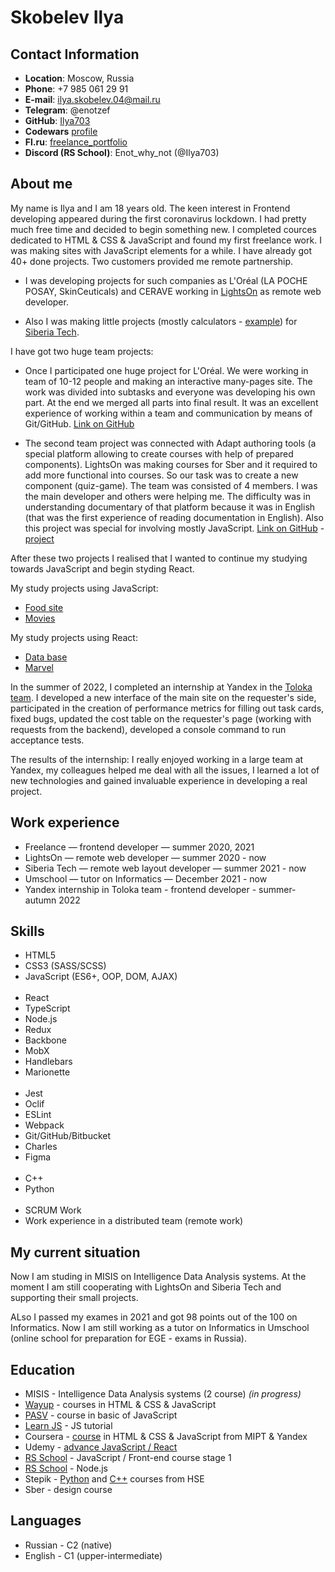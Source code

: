 # **Skobelev Ilya**

## **Contact Information**

* **Location**: Moscow, Russia
* **Phone**: +7 985 061 29 91
* **E-mail**: ilya.skobelev.04@mail.ru
* **Telegram**: @enotzef
* **GitHub**: [Ilya703](https://github.com/Ilya703)
* **Codewars** [profile](https://www.codewars.com/users/Ilya703)
* **Fl.ru**: [freelance_portfolio](https://www.fl.ru/users/ilyaskobelev04/portfolio/#/)
* **Discord (RS School)**: Enot_why_not (@Ilya703)

## **About me**

My name is Ilya and I am 18 years old. The keen interest in Frontend developing appeared during the first coronavirus lockdown. I had pretty much free time and decided to begin something new. I completed cources dedicated to HTML & CSS & JavaScript and found my first freelance work. I was making sites with JavaScript elements for a while. I have already got 40+ done projects. Two customers provided me remote partnership. 

* I was developing projects for such companies as L'Oréal (LA POCHE POSAY, SkinCeuticals) and CERAVE working in [LightsOn](https://lights-on.pro/) as remote web developer. 

* Also I was making little projects (mostly calculators - [example](https://ilya703.github.io/Calculator-Dollar/)) for [Siberia Tech](https://siberia-tech.ru/). 

I have got two huge team projects:

* Once I participated one huge project for L'Oréal. We were working in team of 10-12 people and making an interactive many-pages site. The work was divided into subtasks and everyone was developing his own part. At the end we merged all parts into final result. It was an excellent experience of working within a team and communication by means of Git/GitHub. [Link on GitHub](https://github.com/vonLiebermann/Tender)

* The second team project was connected with Adapt authoring tools (a special platform allowing to create courses with help of prepared components). LightsOn was making courses for Sber and it required to add more functional into courses. So our task was to create a new component (quiz-game). The team was consisted of 4 members. I was the main developer and others were helping me. The difficulty was in understanding documentary of that platform because it was in English (that was the first experience of reading documentation in English). Also this project was special for involving mostly JavaScript. [Link on GitHub](https://github.com/Ilya703/adapt-game) - [project](https://ilya703.github.io/Game)

After these two projects I realised that I wanted to continue my studying towards JavaScript and begin styding React. 

My study projects using JavaScript: 

* [Food site](https://github.com/Ilya703/Food-site)
* [Movies](https://ilya703.github.io/Education-project-2/)

My study projects using React:

* [Data base](https://ilya703.github.io/Employees-data-base/)
* [Marvel](https://ilya703.github.io/Marvel/)

In the summer of 2022, I completed an internship at Yandex in the [Toloka team](https://toloka.yandex.ru/). I developed a new interface of the main site on the requester's side, participated in the creation of performance metrics for filling out task cards, fixed bugs, updated the cost table on the requester's page (working with requests from the backend), developed a console command to run acceptance tests.

The results of the internship: I really enjoyed working in a large team at Yandex, my colleagues helped me deal with all the issues, I learned a lot of new technologies and gained invaluable experience in developing a real project.

## **Work experience**

* Freelance  —  frontend developer  —  summer 2020, 2021
* LightsOn  —  remote web developer  —  summer 2020 - now
* Siberia Tech  —  remote web layout developer  —  summer 2021 - now
* Umschool  —  tutor on Informatics  —  December 2021 - now
* Yandex internship in Toloka team - frontend developer - summer-autumn 2022

## **Skills**

* HTML5
* CSS3 (SASS/SCSS)
* JavaScript (ES6+, OOP, DOM, AJAX)
\
&nbsp;
* React
* TypeScript
* Node.js
* Redux
* Backbone
* MobX
* Handlebars
* Marionette
\
&nbsp;
* Jest
* Oclif
* ESLint
* Webpack
* Git/GitHub/Bitbucket
* Charles 
* Figma
\
&nbsp;
* C++
* Python
\
&nbsp;
* SCRUM Work
* Work experience in a distributed team (remote work)

## **My current situation**

Now I am studing in MISIS on Intelligence Data Analysis systems. At the moment I am still cooperating with LightsOn and Siberia Tech and supporting their small projects. 

ALso I passed my exames in 2021 and got 98 points out of the 100 on Informatics. Now I am still working as a tutor on Informatics in Umschool (online school for preparation for EGE - exams in Russia).

## **Education**

* MISIS - Intelligence Data Analysis systems (2 course) *(in progress)*
* [Wayup](https://wayup.in/) - courses in HTML & CSS & JavaScript
* [PASV](https://www.pasv.us/) - course in basic of JavaScript
* [Learn JS](https://javascript.info) - JS tutorial
* Coursera - [course](https://www.coursera.org/specializations/razrabotka-interfeysov) in HTML & CSS & JavaScript from MIPT & Yandex
* Udemy - [advance JavaScript / React](https://www.udemy.com/course/javascript_full/)
* [RS School](https://rs.school/) - JavaScript / Front-end course stage 1
* [RS School](https://rs.school/) - Node.js
* Stepik - [Python](https://stepik.org/course/67/syllabus) and [C++](https://stepik.org/course/363/syllabus) courses from HSE
* Sber - design course

## **Languages**

* Russian - C2 (native)
* English - C1 (upper-intermediate)
